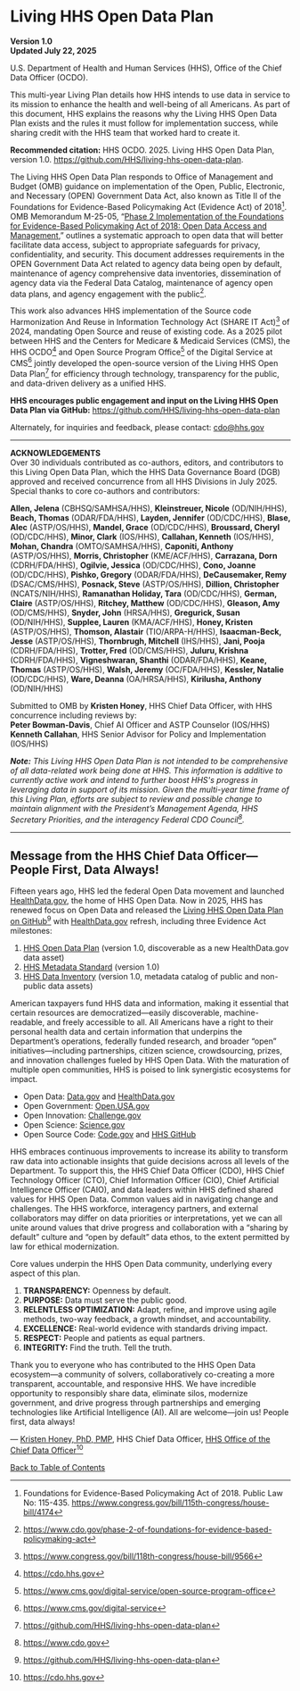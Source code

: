# Living HHS Open Data Plan

**Version 1.0**  
**Updated July 22, 2025**  

U.S. Department of Health and Human Services (HHS), Office of the Chief Data Officer (OCDO).  

This multi-year Living Plan details how HHS intends to use data in service to its mission to enhance the health and well-being of all Americans. As part of this document, HHS explains the reasons why the Living HHS Open Data Plan exists and the rules it must follow for implementation success, while sharing credit with the HHS team that worked hard to create it.  

**Recommended citation:** HHS OCDO. 2025. Living HHS Open Data Plan, version 1.0. <https://github.com/HHS/living-hhs-open-data-plan>.  

The Living HHS Open Data Plan responds to Office of Management and Budget (OMB) guidance on implementation of the Open, Public, Electronic, and Necessary (OPEN) Government Data Act, also known as Title II of the Foundations for Evidence-Based Policymaking Act (Evidence Act) of 2018[^1]. OMB Memorandum M-25-05, “[Phase 2 Implementation of the Foundations for Evidence-Based Policymaking Act of 2018: Open Data Access and Management](https://www.whitehouse.gov/wp-content/uploads/2025/01/M-25-05-Phase-2-Implementation-of-the-Foundations-for-Evidence-Based-Policymaking-Act-of-2018-Open-Government-Data-Access-and-Management-Guidance.pdf),” outlines a systematic approach to open data that will better facilitate data access, subject to appropriate safeguards for privacy, confidentiality, and security. This document addresses requirements in the OPEN Government Data Act related to agency data being open by default, maintenance of agency comprehensive data inventories, dissemination of agency data via the Federal Data Catalog, maintenance of agency open data plans, and agency engagement with the public[^2].  

[^1]: Foundations for Evidence-Based Policymaking Act of 2018. Public Law No: 115-435. <https://www.congress.gov/bill/115th-congress/house-bill/4174>
[^2]: <https://www.cdo.gov/phase-2-of-foundations-for-evidence-based-policymaking-act>

This work also advances HHS implementation of the Source code Harmonization And Reuse in Information Technology Act (SHARE IT Act)[^3] of 2024, mandating Open Source and reuse of existing code. As a 2025 pilot between HHS and the Centers for Medicare & Medicaid Services (CMS), the HHS OCDO[^4] and Open Source Program Office[^5] of the Digital Service at CMS[^6] jointly developed the open-source version of the Living HHS Open Data Plan[^7] for efficiency through technology, transparency for the public, and data-driven delivery as a unified HHS.  

[^3]: <https://www.congress.gov/bill/118th-congress/house-bill/9566>
[^4]: <https://cdo.hhs.gov>
[^5]: <https://www.cms.gov/digital-service/open-source-program-office>
[^6]: <https://www.cms.gov/digital-service>
[^7]: <https://github.com/HHS/living-hhs-open-data-plan>

**HHS encourages public engagement and input on the Living HHS Open Data Plan via GitHub:** <https://github.com/HHS/living-hhs-open-data-plan>  

Alternately, for inquiries and feedback, please contact: [cdo@hhs.gov](mailto:cdo@hhs.gov)  

---

**ACKNOWLEDGEMENTS**  
Over 30 individuals contributed as co-authors, editors, and contributors to this Living Open Data Plan, which the HHS Data Governance Board (DGB) approved and received concurrence from all HHS Divisions in July 2025. Special thanks to core co-authors and contributors:

**Allen, Jelena** (CBHSQ/SAMHSA/HHS), **Kleinstreuer, Nicole** (OD/NIH/HHS), **Beach, Thomas** (ODAR/FDA/HHS), **Layden, Jennifer** (OD/CDC/HHS), **Blase, Alec** (ASTP/OS/HHS), **Mandel, Grace** (OD/CDC/HHS), **Broussard, Cheryl** (OD/CDC/HHS), **Minor, Clark** (IOS/HHS), **Callahan, Kenneth** (IOS/HHS), **Mohan, Chandra** (OMTO/SAMHSA/HHS), **Caponiti, Anthony** (ASTP/OS/HHS), **Morris, Christopher** (KME/ACF/HHS), **Carrazana, Dorn** (CDRH/FDA/HHS), **Ogilvie, Jessica** (OD/CDC/HHS), **Cono, Joanne** (OD/CDC/HHS), **Pishko, Gregory** (ODAR/FDA/HHS), **DeCausemaker, Remy** (DSAC/CMS/HHS), **Posnack, Steve** (ASTP/OS/HHS), **Dillion, Christopher** (NCATS/NIH/HHS), **Ramanathan Holiday, Tara** (OD/CDC/HHS), **German, Claire** (ASTP/OS/HHS), **Ritchey, Matthew** (OD/CDC/HHS), **Gleason, Amy** (OD/CMS/HHS), **Snyder, John** (HRSA/HHS), **Gregurick, Susan** (OD/NIH/HHS), **Supplee, Lauren** (KMA/ACF/HHS), **Honey, Kristen** (ASTP/OS/HHS), **Thomson, Alastair** (TIO/ARPA-H/HHS), **Isaacman-Beck, Jesse** (ASTP/OS/HHS), **Thornbrugh, Mitchell** (IHS/HHS), **Jani, Pooja** (CDRH/FDA/HHS), **Trotter, Fred** (OD/CMS/HHS), **Juluru, Krishna** (CDRH/FDA/HHS), **Vigneshwaran, Shanthi** (ODAR/FDA/HHS), **Keane, Thomas** (ASTP/OS/HHS), **Walsh, Jeremy** (OC/FDA/HHS), **Kessler, Natalie** (OD/CDC/HHS), **Ware, Deanna** (OA/HRSA/HHS), **Kirilusha, Anthony** (OD/NIH/HHS)

Submitted to OMB by **Kristen Honey**, HHS Chief Data Officer, with HHS concurrence including reviews by:  
**Peter Bowman-Davis**, Chief AI Officer and ASTP Counselor (IOS/HHS)  
**Kenneth Callahan**, HHS Senior Advisor for Policy and Implementation (IOS/HHS)


_**Note:** This Living HHS Open Data Plan is not intended to be comprehensive of all data-related work being done at HHS. This information is additive to currently active work and intend to further boost HHS's progress in leveraging data in support of its mission. Given the multi-year time frame of this Living Plan, efforts are subject to review and possible change to maintain alignment with the President’s Management Agenda, HHS Secretary Priorities, and the interagency Federal CDO Council[^8]._

[^8]: <https://www.cdo.gov>

---
## Message from the HHS Chief Data Officer—People First, Data Always!

Fifteen years ago, HHS led the federal Open Data movement and launched [HealthData.gov](https://healthdata.gov/), the home of HHS Open Data. Now in 2025, HHS has renewed focus on Open Data and released the [Living HHS Open Data Plan on GitHub](https://github.com/HHS/living-hhs-open-data-plan)[^9] with [HealthData.gov](https://healthdata.gov/) refresh, including three Evidence Act milestones:  

[^9]: <https://github.com/HHS/living-hhs-open-data-plan>

1. [HHS Open Data Plan](https://healthdata.gov/HHS/HHS-Open-Data-Plan/m9xc-txya) (version 1.0, discoverable as a new HealthData.gov data asset)  
2. [HHS Metadata Standard](https://healthdata.gov/HHS/HHS-Data-Inventory/kaw8-4tez) (version 1.0)  
3. [HHS Data Inventory](https://healthdata.gov/HHS/HHS-Data-Inventory/kaw8-4tez) (version 1.0, metadata catalog of public and non-public data assets)  

American taxpayers fund HHS data and information, making it essential that certain resources are democratized—easily discoverable, machine-readable, and freely accessible to all. All Americans have a right to their personal health data and certain information that underpins the Department’s operations, federally funded research, and broader “open” initiatives—including partnerships, citizen science, crowdsourcing, prizes, and innovation challenges fueled by HHS Open Data. With the maturation of multiple open communities, HHS is poised to link synergistic ecosystems for impact.  
 
* Open Data: [Data.gov](https://data.gov/) and [HealthData.gov](https://healthdata.gov/)  
* Open Government: [Open.USA.gov](https://www.gsa.gov/governmentwide-initiatives/us-open-government)  
* Open Innovation: [Challenge.gov](https://challenge.gov/)  
* Open Science: [Science.gov](https://www.science.gov/)  
* Open Source Code: [Code.gov](https://code.gov/) and [HHS GitHub](https://github.com/HHS)

HHS embraces continuous improvements to increase its ability to transform raw data into actionable insights that guide decisions across all levels of the Department. To support this, the HHS Chief Data Officer (CDO), HHS Chief Technology Officer (CTO), Chief Information Officer (CIO), Chief Artificial Intelligence Officer (CAIO), and data leaders within HHS defined shared values for HHS Open Data. Common values aid in navigating change and challenges. The HHS workforce, interagency partners, and external collaborators may differ on data priorities or interpretations, yet we can all unite around values that drive progress and collaboration with a “sharing by default” culture and “open by default” data ethos, to the extent permitted by law for ethical modernization.

Core values underpin the HHS Open Data community, underlying every aspect of this plan.  
1. **TRANSPARENCY:** Openness by default.  
2. **PURPOSE:** Data must serve the public good.  
3. **RELENTLESS OPTIMIZATION:** Adapt, refine, and improve using agile methods, two-way feedback, a growth mindset, and accountability.
4. **EXCELLENCE:** Real-world evidence with standards driving impact.  
5. **RESPECT:** People and patients as equal partners.  
6. **INTEGRITY:** Find the truth. Tell the truth.

Thank you to everyone who has contributed to the HHS Open Data ecosystem—a community of solvers, collaboratively co-creating a more transparent, accountable, and responsive HHS. We have incredible opportunity to responsibly share data, eliminate silos, modernize government, and drive progress through partnerships and emerging technologies like Artificial Intelligence (AI). All are welcome—join us! People first, data always!


&mdash; [Kristen Honey, PhD, PMP](https://www.healthit.gov/leadership/kristen-honey), HHS Chief Data Officer, [HHS Office of the Chief Data Officer](https://cdo.hhs.gov/s/)[^10]

[^10]: <https://cdo.hhs.gov>

[Back to Table of Contents](#table-of-contents)
